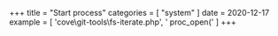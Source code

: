 +++
title = "Start process"
categories = [ "system" ]
date = 2020-12-17
example = [
   'cove\git-tools\fs-iterate.php', ' proc_open('
]
+++
